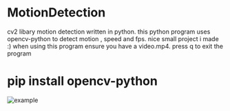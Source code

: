 # MotionDetection
<p>cv2 libary motion detection written in python.
this python program uses opencv-python to detect motion , speed and fps.
nice small project i made :) 
when using this program ensure you have a video.mp4.
press q to exit the program<p>

<h1>pip install opencv-python</h1>

![example](https://cdn.discordapp.com/attachments/1149044157776678952/1167267059126775818/example.gif?ex=654d8129&is=653b0c29&hm=04219f6f024fa0431ddb8d2b7d5f16c03ef6455603479a30787c82dbc8f484a1&)
